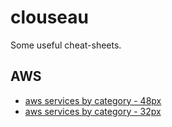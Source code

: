 # clouseau

Some useful cheat-sheets.

## AWS

- [aws services by category - 48px](./aws/services.md)
- [aws services by category - 32px](./aws/services32.md)
